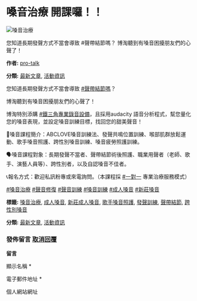 # 嗓音治療 開課囉！！

![嗓音治療](https://www.pro-talk.com.tw/wp-content/uploads/嗓音治療2_工作區域-1-2-scaled.jpg)

您知道長期發聲方式不當會導致 #聲帶結節嗎？ 博淘聽到有嗓音困擾朋友們的心聲了！

**作者:** [pro-talk](https://www.pro-talk.com.tw/author/pro-talk-com-tw/ "「pro-talk」的文章")

**分類:** [最新文章](https://www.pro-talk.com.tw/category/%e6%9c%80%e6%96%b0%e6%96%87%e7%ab%a0/), [活動資訊](https://www.pro-talk.com.tw/category/%e6%b4%bb%e5%8b%95%e8%b3%87%e8%a8%8a/)

您知道長期發聲方式不當會導致 [#聲帶結節嗎](https://www.facebook.com/hashtag/%E8%81%B2%E5%B8%B6%E7%B5%90%E7%AF%80%E5%97%8E?__eep__=6&__cft__[0]=AZUm0ke_Af2-4wLScRCN8ZydQ3L-qz5lRwveg2HJ_bVLzIOUQMxgZf9jKTfqGFrWuUee8u5704IkP8-DRDZdWhUqjZgRy_u91VENWR0wpbuL1sw_uv9jeGcpphWp0rYJjIjsBx1e78TbLUzTntKXGdiSFz-iN1DqwM62fKWdJkAEX2l-NJbLfiXdon0Ha-BZx_Q&__tn__=*NK-R)？

博淘聽到有嗓音困擾朋友們的心聲了！

博淘特別添購 [#鐵三角專業錄音設備](https://www.facebook.com/hashtag/%E9%90%B5%E4%B8%89%E8%A7%92%E5%B0%88%E6%A5%AD%E9%8C%84%E9%9F%B3%E8%A8%AD%E5%82%99?__eep__=6&__cft__[0]=AZUm0ke_Af2-4wLScRCN8ZydQ3L-qz5lRwveg2HJ_bVLzIOUQMxgZf9jKTfqGFrWuUee8u5704IkP8-DRDZdWhUqjZgRy_u91VENWR0wpbuL1sw_uv9jeGcpphWp0rYJjIjsBx1e78TbLUzTntKXGdiSFz-iN1DqwM62fKWdJkAEX2l-NJbLfiXdon0Ha-BZx_Q&__tn__=*NK-R)，且採用audacity 語音分析程式，幫您量化您的嗓音表現，並設定嗓音訓練目標，找回您的甜美聲音！

📢嗓音課程簡介：ABCLOVE嗓音訓練法、發聲共鳴位置訓練、喉部肌群放鬆運動、歌手嗓音照護、跨性別嗓音訓練、嗓音疲勞照護訓練。

🗣嗓音課程對象：長期發聲不當者、聲帶結節術後照護、職業用聲者（老師、歌手、演藝人員等）、跨性別者，以及自認嗓音不佳者。

📞報名方式：歡迎私訊粉專或來電詢問。（本課程採 [#一對一](https://www.facebook.com/hashtag/%E4%B8%80%E5%B0%8D%E4%B8%80?__eep__=6&__cft__[0]=AZUm0ke_Af2-4wLScRCN8ZydQ3L-qz5lRwveg2HJ_bVLzIOUQMxgZf9jKTfqGFrWuUee8u5704IkP8-DRDZdWhUqjZgRy_u91VENWR0wpbuL1sw_uv9jeGcpphWp0rYJjIjsBx1e78TbLUzTntKXGdiSFz-iN1DqwM62fKWdJkAEX2l-NJbLfiXdon0Ha-BZx_Q&__tn__=*NK-R) 專業治療服務模式）

[#嗓音治療](https://www.facebook.com/hashtag/%E5%97%93%E9%9F%B3%E6%B2%BB%E7%99%82?__eep__=6&__cft__[0]=AZUm0ke_Af2-4wLScRCN8ZydQ3L-qz5lRwveg2HJ_bVLzIOUQMxgZf9jKTfqGFrWuUee8u5704IkP8-DRDZdWhUqjZgRy_u91VENWR0wpbuL1sw_uv9jeGcpphWp0rYJjIjsBx1e78TbLUzTntKXGdiSFz-iN1DqwM62fKWdJkAEX2l-NJbLfiXdon0Ha-BZx_Q&__tn__=*NK-R) [#聲音修復](https://www.facebook.com/hashtag/%E8%81%B2%E9%9F%B3%E4%BF%AE%E5%BE%A9?__eep__=6&__cft__[0]=AZUm0ke_Af2-4wLScRCN8ZydQ3L-qz5lRwveg2HJ_bVLzIOUQMxgZf9jKTfqGFrWuUee8u5704IkP8-DRDZdWhUqjZgRy_u91VENWR0wpbuL1sw_uv9jeGcpphWp0rYJjIjsBx1e78TbLUzTntKXGdiSFz-iN1DqwM62fKWdJkAEX2l-NJbLfiXdon0Ha-BZx_Q&__tn__=*NK-R) [#聲音訓練](https://www.facebook.com/hashtag/%E8%81%B2%E9%9F%B3%E8%A8%93%E7%B7%B4?__eep__=6&__cft__[0]=AZUm0ke_Af2-4wLScRCN8ZydQ3L-qz5lRwveg2HJ_bVLzIOUQMxgZf9jKTfqGFrWuUee8u5704IkP8-DRDZdWhUqjZgRy_u91VENWR0wpbuL1sw_uv9jeGcpphWp0rYJjIjsBx1e78TbLUzTntKXGdiSFz-iN1DqwM62fKWdJkAEX2l-NJbLfiXdon0Ha-BZx_Q&__tn__=*NK-R) [#嗓音訓練](https://www.facebook.com/hashtag/%E5%97%93%E9%9F%B3%E8%A8%93%E7%B7%B4?__eep__=6&__cft__[0]=AZUm0ke_Af2-4wLScRCN8ZydQ3L-qz5lRwveg2HJ_bVLzIOUQMxgZf9jKTfqGFrWuUee8u5704IkP8-DRDZdWhUqjZgRy_u91VENWR0wpbuL1sw_uv9jeGcpphWp0rYJjIjsBx1e78TbLUzTntKXGdiSFz-iN1DqwM62fKWdJkAEX2l-NJbLfiXdon0Ha-BZx_Q&__tn__=*NK-R) [#成人嗓音](https://www.facebook.com/hashtag/%E6%88%90%E4%BA%BA%E5%97%93%E9%9F%B3?__eep__=6&__cft__[0]=AZUm0ke_Af2-4wLScRCN8ZydQ3L-qz5lRwveg2HJ_bVLzIOUQMxgZf9jKTfqGFrWuUee8u5704IkP8-DRDZdWhUqjZgRy_u91VENWR0wpbuL1sw_uv9jeGcpphWp0rYJjIjsBx1e78TbLUzTntKXGdiSFz-iN1DqwM62fKWdJkAEX2l-NJbLfiXdon0Ha-BZx_Q&__tn__=*NK-R) [#新莊嗓音](https://www.facebook.com/hashtag/%E6%96%B0%E8%8E%8A%E5%97%93%E9%9F%B3?__eep__=6&__cft__[0]=AZUm0ke_Af2-4wLScRCN8ZydQ3L-qz5lRwveg2HJ_bVLzIOUQMxgZf9jKTfqGFrWuUee8u5704IkP8-DRDZdWhUqjZgRy_u91VENWR0wpbuL1sw_uv9jeGcpphWp0rYJjIjsBx1e78TbLUzTntKXGdiSFz-iN1DqwM62fKWdJkAEX2l-NJbLfiXdon0Ha-BZx_Q&__tn__=*NK-R)

**標籤:** [嗓音治療](https://www.pro-talk.com.tw/tag/%e5%97%93%e9%9f%b3%e6%b2%bb%e7%99%82/), [成人嗓音](https://www.pro-talk.com.tw/tag/%e6%88%90%e4%ba%ba%e5%97%93%e9%9f%b3/), [新莊成人嗓音](https://www.pro-talk.com.tw/tag/%e6%96%b0%e8%8e%8a%e6%88%90%e4%ba%ba%e5%97%93%e9%9f%b3/), [歌手嗓音照護](https://www.pro-talk.com.tw/tag/%e6%ad%8c%e6%89%8b%e5%97%93%e9%9f%b3%e7%85%a7%e8%ad%b7/), [發聲訓練](https://www.pro-talk.com.tw/tag/%e7%99%bc%e8%81%b2%e8%a8%93%e7%b7%b4/), [聲帶結節](https://www.pro-talk.com.tw/tag/%e8%81%b2%e5%b8%b6%e7%b5%90%e7%af%80/), [跨性別嗓音](https://www.pro-talk.com.tw/tag/%e8%b7%a8%e6%80%a7%e5%88%a5%e5%97%93%e9%9f%b3/)

**分類:** [最新文章](https://www.pro-talk.com.tw/category/%e6%9c%80%e6%96%b0%e6%96%87%e7%ab%a0/), [活動資訊](https://www.pro-talk.com.tw/category/%e6%b4%bb%e5%8b%95%e8%b3%87%e8%a8%8a/)

### 發佈留言 [取消回覆](/%E5%97%93%E9%9F%B3%E6%B2%BB%E7%99%82-%E9%96%8B%E8%AA%B2%E5%9B%89%EF%BC%81%EF%BC%81/#respond)

**留言**

顯示名稱 \*

電子郵件地址 \*

個人網站網址
<!-- tcd_original_link https://www.pro-talk.com.tw/%E5%97%93%E9%9F%B3%E6%B2%BB%E7%99%82-%E9%96%8B%E8%AA%B2%E5%9B%89%EF%BC%81%EF%BC%81/ -->
